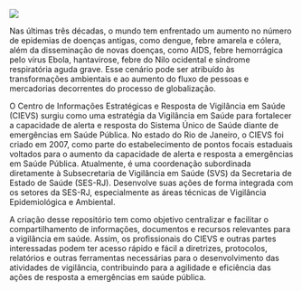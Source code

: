 ![](https://raw.githubusercontent.com/cievs-ses-rj/cievs-ses-rj/main/logo/logo_cievs_v2.png)

Nas últimas três décadas, o mundo tem enfrentado um aumento no número de epidemias de doenças antigas, como dengue, febre amarela e cólera, além da disseminação de novas doenças, como AIDS, febre hemorrágica pelo vírus Ebola, hantavirose, febre do Nilo ocidental e síndrome respiratória aguda grave. Esse cenário pode ser atribuído às transformações ambientais e ao aumento do fluxo de pessoas e mercadorias decorrentes do processo de globalização.

O Centro de Informações Estratégicas e Resposta de Vigilância em Saúde (CIEVS) surgiu como uma estratégia da Vigilância em Saúde para fortalecer a capacidade de alerta e resposta do Sistema Único de Saúde diante de emergências em Saúde Pública. No estado do Rio de Janeiro, o CIEVS foi criado em 2007, como parte do estabelecimento de pontos focais estaduais voltados para o aumento da capacidade de alerta e resposta a emergências em Saúde Pública. Atualmente, é uma coordenação subordinada diretamente à Subsecretaria de Vigilância em Saúde (SVS) da Secretaria de Estado de Saúde (SES-RJ). Desenvolve suas ações de forma integrada com os setores da SES-RJ, especialmente as áreas técnicas de Vigilância Epidemiológica e Ambiental.

A criação desse repositório tem como objetivo centralizar e facilitar o compartilhamento de informações, documentos e recursos relevantes para a vigilância em saúde. Assim, os profissionais do CIEVS e outras partes interessadas podem ter acesso rápido e fácil a diretrizes, protocolos, relatórios e outras ferramentas necessárias para o desenvolvimento das atividades de vigilância, contribuindo para a agilidade e eficiência das ações de resposta a emergências em saúde pública. 
